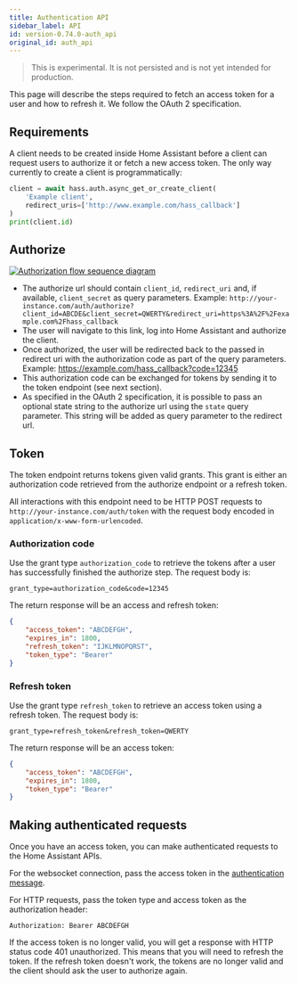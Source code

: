 ```yaml
---
title: Authentication API
sidebar_label: API
id: version-0.74.0-auth_api
original_id: auth_api
---
```


> This is experimental. It is not persisted and is not yet intended for production.

This page will describe the steps required to fetch an access token for a user and how to refresh it. We follow the OAuth 2 specification.

## Requirements

A client needs to be created inside Home Assistant before a client can request users to authorize it or fetch a new access token. The only way currently to create a client is programmatically:

```python
client = await hass.auth.async_get_or_create_client(
    'Example client',
    redirect_uris=['http://www.example.com/hass_callback']
)
print(client.id)
```

## Authorize

[![Authorization flow sequence diagram](/img/en/auth/authorize_flow.png)](https://www.websequencediagrams.com/?lz=dGl0bGUgQXV0aG9yaXphdGlvbiBGbG93CgpVc2VyIC0-IENsaWVudDogTG9nIGludG8gSG9tZSBBc3Npc3RhbnQKABoGIC0-IFVzZXI6AEMJZSB1cmwgAD4JACgOOiBHbyB0bwAeBWFuZCBhAC0ICgBQDgB1DACBFw5jb2RlAHELAE4RZXQgdG9rZW5zIGZvcgAoBgBBGlQAJQUK&s=qsd)

 - The authorize url should contain `client_id`, `redirect_uri` and, if available, `client_secret` as query parameters. Example: `http://your-instance.com/auth/authorize?client_id=ABCDE&client_secret=QWERTY&redirect_uri=https%3A%2F%2Fexample.com%2Fhass_callback`
 - The user will navigate to this link, log into Home Assistant and authorize the client.
 - Once authorized, the user will be redirected back to the passed in redirect uri with the authorization code as part of the query parameters. Example: https://example.com/hass_callback?code=12345
 - This authorization code can be exchanged for tokens by sending it to the token endpoint (see next section).
 - As specified in the OAuth 2 specification, it is possible to pass an optional state string to the authorize url using the `state` query parameter. This string will be added as query parameter to the redirect url.

## Token

The token endpoint returns tokens given valid grants. This grant is either an authorization code retrieved from the authorize endpoint or a refresh token.

All interactions with this endpoint need to be HTTP POST requests to `http://your-instance.com/auth/token` with the request body encoded in `application/x-www-form-urlencoded`.

### Authorization code

Use the grant type `authorization_code` to retrieve the tokens after a user has successfully finished the authorize step. The request body is:

```
grant_type=authorization_code&code=12345
```

The return response will be an access and refresh token:

```json
{
    "access_token": "ABCDEFGH",
    "expires_in": 1800,
    "refresh_token": "IJKLMNOPQRST",
    "token_type": "Bearer"
}
```

### Refresh token

Use the grant type `refresh_token` to retrieve an access token using a refresh token. The request body is:

```
grant_type=refresh_token&refresh_token=QWERTY
```

The return response will be an access token:

```json
{
    "access_token": "ABCDEFGH",
    "expires_in": 1800,
    "token_type": "Bearer"
}
```

## Making authenticated requests

Once you have an access token, you can make authenticated requests to the Home Assistant APIs.

For the websocket connection, pass the access token in the [authentication message](https://developers.home-assistant.io/docs/en/external_api_websocket.html#authentication-phase).

For HTTP requests, pass the token type and access token as the authorization header:

```
Authorization: Bearer ABCDEFGH
```

If the access token is no longer valid, you will get a response with HTTP status code 401 unauthorized. This means that you will need to refresh the token. If the refresh token doesn't work, the tokens are no longer valid and the client should ask the user to authorize again.
